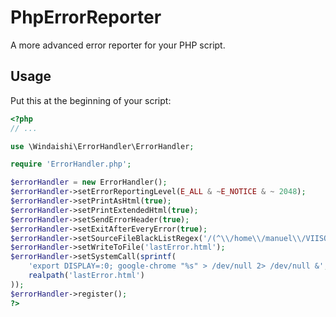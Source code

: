 # PhpErrorReporter
A more advanced error reporter for your PHP script.

## Usage

Put this at the beginning of your script:
```php
<?php
// ...

use \Windaishi\ErrorHandler\ErrorHandler;

require 'ErrorHandler.php';

$errorHandler = new ErrorHandler();
$errorHandler->setErrorReportingLevel(E_ALL & ~E_NOTICE & ~ 2048);
$errorHandler->setPrintAsHtml(true);
$errorHandler->setPrintExtendedHtml(true);
$errorHandler->setSendErrorHeader(true);
$errorHandler->setExitAfterEveryError(true);
$errorHandler->setSourceFileBlackListRegex('/(^\\/home\\/manuel\\/VIISON\\/Shopware\\/Installations)|(\\/vendor\\/)|(Components\\/Document\\.php$)/');
$errorHandler->setWriteToFile('lastError.html');
$errorHandler->setSystemCall(sprintf(
    'export DISPLAY=:0; google-chrome "%s" > /dev/null 2> /dev/null &',
    realpath('lastError.html')
));
$errorHandler->register();
?>
```
